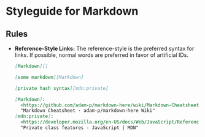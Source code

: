 # Styleguide for Markdown

## Rules

* **Reference-Style Links:** The reference-style is the preferred syntax for
  links. If possible, normal words are preferred in favor of artificial IDs.

  ```markdown
  [Markdown][]

  [some markdown][Markdown]

  [private hash syntax][mdn:private]

  [Markdown]:
    <https://github.com/adam-p/markdown-here/wiki/Markdown-Cheatsheet>
    "Markdown Cheatsheet · adam-p/markdown-here Wiki"
  [mdn:private]:
    <https://developer.mozilla.org/en-US/docs/Web/JavaScript/Reference/Classes/Private_class_fields>
    "Private class features - JavaScript | MDN"
  ```
